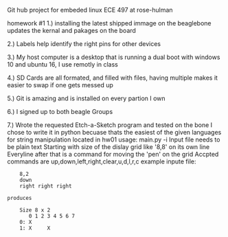 Git hub project for embeded linux ECE 497 at rose-hulman

homework #1
1.) installing the latest shipped immage on the beaglebone updates the kernal and pakages on the board

2.) Labels help identify the right pins for other devices

3.) My host computer is a desktop that is running a dual boot with windows 10 and ubuntu 16, I use remotly in class

4.) SD Cards are all formated, and filled with files, having multiple makes it easier to swap if one gets messed up

5.) Git is amazing and is installed on every partion I own

6.) I signed up to both beagle Groups

7.) 	Wrote the requested Etch-a-Sketch program and tested on the bone
	I chose to write it in python becuase thats the easiest of the given languages for string manipulation
	located in hw01
		usage: main.py -i <inputFile>
		Input file needs to be plain text
		Starting with size of the dislay grid like '8,8' on its own line
		Everyline after that is a command for moving the 'pen' on the grid
		Accpted commands are up,down,left,right,clear,u,d,l,r,c
		example inpute file:

		8,2
		down
		right right right

	produces

		Size 8 x 2
		   0 1 2 3 4 5 6 7 
		0: X               
		1: X     X 

		
	

